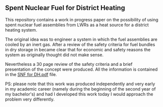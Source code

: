 ## Spent Nuclear Fuel for District Heating
This repository contains a work in progress paper on the possibility of using spent nuclear fuel assemblies from LWRs as a heat source for a district heating system.

The original idea was to engineer a system in which the fuel assemblies are cooled by an inert gas. 
After a review of the safety criteria for fuel bundles in dry storage in became clear that for economic and safety reasons the system as originally thought did not make sense. 

Nevertheless a 30 page review of the safety criteria and a brief presentation of the concept were produced. All the information is contained in the [SNF for DH.pdf](/SNF%20for%20DH.pdf) file.


PS: please note that this work was produced independently and very early in my academic career (namely during the beginning of the second year of my bachelor's) and had I developed this work today I would approach the problem very differently.

